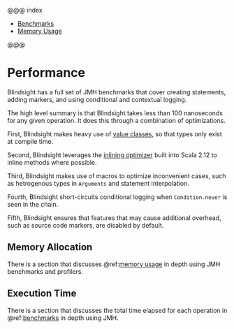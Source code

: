 @@@ index

* [Benchmarks](benchmarks.md)
* [Memory Usage](memory.md)

@@@

# Performance

Blindsight has a full set of JMH benchmarks that cover creating statements, adding markers, and using conditional and contextual logging.

The high level summary is that Blindsight takes less than 100 nanoseconds for any given operation.  It does this through a combination of optimizations.
 
First, Blindsight makes heavy use of [value classes](https://docs.scala-lang.org/overviews/core/value-classes.html), so that types only exist at compile time.

Second, Blindsight leverages the [inlining optimizer](https://www.lightbend.com/blog/scala-inliner-optimizer) built into Scala 2.12 to inline methods where possible.

Third, Blindsight makes use of macros to optimize inconvenient cases, such as hetrogenous types in `Arguments` and statement interpolation.

Fourth, Blindsight short-circuits conditional logging when `Condition.never` is seen in the chain. 
 
Fifth, Blindsight ensures that features that may cause additional overhead, such as source code markers, are disabled by default. 

## Memory Allocation

There is a section that discusses @ref:[memory usage](memory.md) in depth using JMH benchmarks and profilers.

## Execution Time

There is a section that discusses the total time elapsed for each operation in @ref:[benchmarks](benchmarks.md) in depth using JMH.

